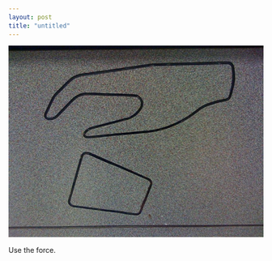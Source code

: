 ```yaml
---
layout: post
title: "untitled"
---
```


                  
<p><img src="/hodsmedia/590971177.jpg"/></p>


<p>Use the force.</p>


     
